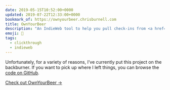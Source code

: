 ```yaml
---
date: 2019-05-15T10:52:00+0000
updated: 2019-07-22T12:33:00+0000
bookmark_of: https://ownyourbeer.chrisburnell.com
title: OwnYourBeer
description: "An IndieWeb tool to help you pull check-ins from <a href=\"https://untappd.com\">Untappd</a>."
emoji: 🍻
tags:
  - clickthrough
  - indieweb
---
```


<div class=" [ box  box--warning ] ">
    <p>Unfortunately, for a variety of reasons, I’ve currently put this project on the backburner. If you want to pick up where I left things, you can browse the <a href="https://github.com/chrisburnell/ownyourbeer">code on GitHub</a>.</p>
</div>

<nav class=" [ grid ] [ navigator ] ">
    <a href="{{ bookmark_of }}" class="[ button ] ">Check out OwnYourBeer →</a>
</nav>
